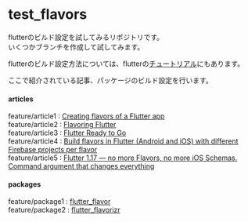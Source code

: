 # test_flavors
flutterのビルド設定を試してみるリポジトリです。  
いくつかブランチを作成して試してみます。  

flutterのビルド設定方法については、flutterの[チュートリアル](https://docs.flutter.dev/deployment/flavors)にもあります。  

ここで紹介されている記事、パッケージのビルド設定を行います。  

#### articles
feature/article1 : [Creating flavors of a Flutter app](https://cogitas.net/creating-flavors-of-a-flutter-app/)  
feature/article2 : [Flavoring Flutter](https://medium.com/@salvatoregiordanoo/flavoring-flutter-392aaa875f36)  
feature/article3 : [Flutter Ready to Go](https://medium.com/flutter-community/flutter-ready-to-go-e59873f9d7de)  
feature/article4 : [Build flavors in Flutter (Android and iOS) with different Firebase projects per flavor](https://medium.com/@animeshjain/build-flavors-in-flutter-android-and-ios-with-different-firebase-projects-per-flavor-27c5c5dac10b)  
feature/article5 : [Flutter 1.17 — no more Flavors, no more iOS Schemas. Command argument that changes everything](https://itnext.io/flutter-1-17-no-more-flavors-no-more-ios-schemas-command-argument-that-solves-everything-8b145ed4285d)  

#### packages
feature/package1 : [flutter_flavor](https://pub.dev/packages/flutter_flavor)  
feature/package2 : [flutter_flavorizr](https://pub.dev/packages/flutter_flavorizr)  
